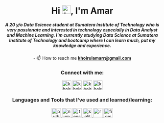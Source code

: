 <h1 align="center">Hi <img src="https://user-images.githubusercontent.com/1303154/88677602-1635ba80-d120-11ea-84d8-d263ba5fc3c0.gif" width="28px" height="28px" alt="hi">, I'm Amar</h1>
<h5 align="center">A 20 y/o Data Science student at Sumatera Institute of Technology who is very passionate and interested in technology especially in Data Analyst and Machine Learning. I'm currently studying Data Science at  Sumatera Institute of Technology and bootcamp where I can learn much, put my knowledge and experience.</h3>

<p align="center">- 📫 How to reach me <a href="mailto:khoirulamarr@gmail.com"><strong>khoirulamarr@gmail.com</strong></a></p>

<h3 align="center">Connect with me:</h3>
<p align="center">
<a href="https://www.linkedin.com/in/khoirulamarsidik/" target="blank"><img align="center" src="https://raw.githubusercontent.com/rahuldkjain/github-profile-readme-generator/master/src/images/icons/Social/linked-in-alt.svg" alt="khoirulamarsidik" height="30" width="30" /></a>
<a href="https://www.kaggle.com/khoirulamarsidik" target="blank"><img align="center" src="https://raw.githubusercontent.com/rahuldkjain/github-profile-readme-generator/master/src/images/icons/Social/kaggle.svg" alt="khoirulmar.s" height="30" width="30" /></a>
<a href="https://www.instagram.com/khoirulamarr/" target="blank"><img align="center" src="https://raw.githubusercontent.com/rahuldkjain/github-profile-readme-generator/master/src/images/icons/Social/instagram.svg" alt="khoirulamarr" height="30" width="30" /></a>
<a href="https://medium.com/@khoirulamarr" target="blank"><img align="center" src="https://raw.githubusercontent.com/rahuldkjain/github-profile-readme-generator/master/src/images/icons/Social/medium.svg" alt="khoirulamarr" height="30" width="30" /></a>
</p>

<h3 align="center">Languages and Tools that I've used and learned/learning:</h3>
<p align="center">
    <a href="https://www.python.org" target="_blank" rel="noreferrer">
      <img
        src="https://img.shields.io/badge/-Python-black?style=flat-square&logo=python"
        alt="python"
        height="30"
      />
    </a>
    <a href="https://numpy.org/" target="_blank" rel="noreferrer">
      <img
        src="https://img.shields.io/badge/-Numpy-black?style=flat-square&logo=numpy&logoColor=005577"
        alt="numpy"
        height="30"
      />
    </a>
    <a href="https://pandas.pydata.org/" target="_blank" rel="noreferrer">
      <img
        src="https://img.shields.io/badge/-Pandas-black?style=flat-square&logo=pandas&logoColor=005599"
        alt="tensorflow"
        height="30"
      />
    </a>
    <a href="https://www.mysql.com" target="_blank" rel="noreferrer">
      <img
        src="https://img.shields.io/badge/MySQL-black?style=flat-square&logo=mysql&logoColor=blue"
        alt="sqlite"
        height="30"
      />
    </a>
    <a href="https://www.r-project.org/" target="_blank" rel="noreferrer">
      <img
        src="https://img.shields.io/badge/R-black?style=flat-square&logo=c++&logoColor=white"
        alt="r"
        height="30"
      />
    </a>
    <a href="https://www.figma.com/" target="_blank" rel="noreferrer">
      <img
        src="https://www.vectorlogo.zone/logos/figma/figma-icon.svg"
        alt="figma"
        width="30"
        height="30"
      />
    </a>
  </p>

<br />
